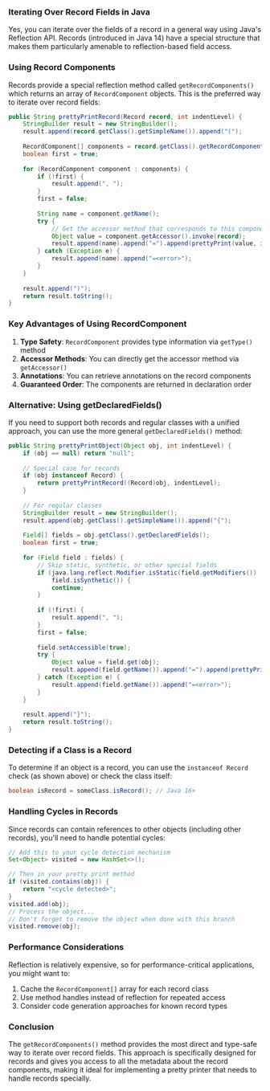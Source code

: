 ### Iterating Over Record Fields in Java

Yes, you can iterate over the fields of a record in a general way using Java's Reflection API. Records (introduced in Java 14) have a special structure that makes them particularly amenable to reflection-based field access.

### Using Record Components

Records provide a special reflection method called `getRecordComponents()` which returns an array of `RecordComponent` objects. This is the preferred way to iterate over record fields:

```java
public String prettyPrintRecord(Record record, int indentLevel) {
    StringBuilder result = new StringBuilder();
    result.append(record.getClass().getSimpleName()).append("(");
    
    RecordComponent[] components = record.getClass().getRecordComponents();
    boolean first = true;
    
    for (RecordComponent component : components) {
        if (!first) {
            result.append(", ");
        }
        first = false;
        
        String name = component.getName();
        try {
            // Get the accessor method that corresponds to this component
            Object value = component.getAccessor().invoke(record);
            result.append(name).append("=").append(prettyPrint(value, indentLevel + 1));
        } catch (Exception e) {
            result.append(name).append("=<error>");
        }
    }
    
    result.append(")");
    return result.toString();
}
```

### Key Advantages of Using RecordComponent

1. **Type Safety**: `RecordComponent` provides type information via `getType()` method
2. **Accessor Methods**: You can directly get the accessor method via `getAccessor()`
3. **Annotations**: You can retrieve annotations on the record components
4. **Guaranteed Order**: The components are returned in declaration order

### Alternative: Using getDeclaredFields()

If you need to support both records and regular classes with a unified approach, you can use the more general `getDeclaredFields()` method:

```java
public String prettyPrintObject(Object obj, int indentLevel) {
    if (obj == null) return "null";
    
    // Special case for records
    if (obj instanceof Record) {
        return prettyPrintRecord((Record)obj, indentLevel);
    }
    
    // For regular classes
    StringBuilder result = new StringBuilder();
    result.append(obj.getClass().getSimpleName()).append("{");
    
    Field[] fields = obj.getClass().getDeclaredFields();
    boolean first = true;
    
    for (Field field : fields) {
        // Skip static, synthetic, or other special fields
        if (java.lang.reflect.Modifier.isStatic(field.getModifiers()) || 
            field.isSynthetic()) {
            continue;
        }
        
        if (!first) {
            result.append(", ");
        }
        first = false;
        
        field.setAccessible(true);
        try {
            Object value = field.get(obj);
            result.append(field.getName()).append("=").append(prettyPrint(value, indentLevel + 1));
        } catch (Exception e) {
            result.append(field.getName()).append("=<error>");
        }
    }
    
    result.append("}");
    return result.toString();
}
```

### Detecting if a Class is a Record

To determine if an object is a record, you can use the `instanceof Record` check (as shown above) or check the class itself:

```java
boolean isRecord = someClass.isRecord(); // Java 16+
```

### Handling Cycles in Records

Since records can contain references to other objects (including other records), you'll need to handle potential cycles:

```java
// Add this to your cycle detection mechanism
Set<Object> visited = new HashSet<>();

// Then in your pretty print method
if (visited.contains(obj)) {
    return "<cycle detected>";
}
visited.add(obj);
// Process the object...
// Don't forget to remove the object when done with this branch
visited.remove(obj);
```

### Performance Considerations

Reflection is relatively expensive, so for performance-critical applications, you might want to:

1. Cache the `RecordComponent[]` array for each record class
2. Use method handles instead of reflection for repeated access
3. Consider code generation approaches for known record types

### Conclusion

The `getRecordComponents()` method provides the most direct and type-safe way to iterate over record fields. This approach is specifically designed for records and gives you access to all the metadata about the record components, making it ideal for implementing a pretty printer that needs to handle records specially.